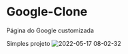 # Google-Clone
Página do Google customizada


Simples projeto ![2022-05-17 08-02-32](https://user-images.githubusercontent.com/103465532/168797153-e65562ba-c123-49b8-a2ba-6e76ccfa22df.gif)

